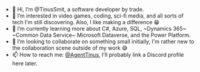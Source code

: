 - 👋 Hi, I’m @TinusSmit, a software developer by trade.
- 👀 I’m interested in video games, coding, sci-fi media, and all sorts of tech I'm still discovering. Also, I like making a difference 😁
- 🌱 I’m currently learning more about C#, Azure, SQL, ~Dynamics 365~ ~Common Data Service~ Microsoft Dataverse, and the Power Platform.
- 💞️ I’m looking to collaborate on something small initially, I'm rather new to the collaboration scene outside of my work 😅
- 📫 How to reach me: [@AgentTinus](https://twitter.com/AgentTinus), I'll probably link a Discord profile here later.

<!---
TinusSmit/TinusSmit is a ✨ special ✨ repository because its `README.md` (this file) appears on your GitHub profile.
You can click the Preview link to take a look at your changes.
--->
